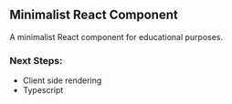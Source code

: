 ## Minimalist React Component

A minimalist React component for educational purposes.

### Next Steps:

* Client side rendering
* Typescript
